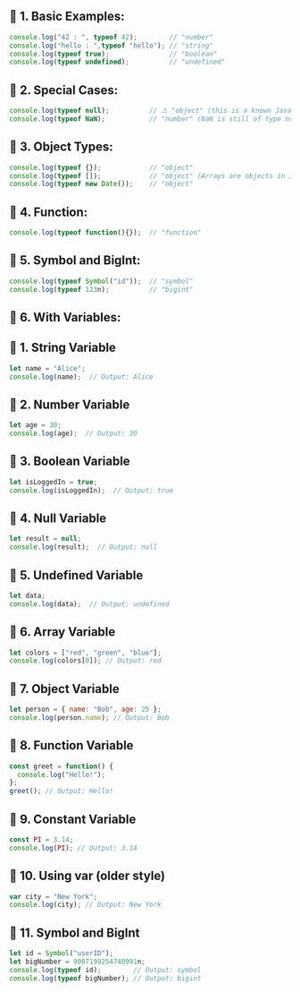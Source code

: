 ## 🎯 1. Basic Examples:
``` Javascript
console.log("42 : ", typeof 42);        // "number"
console.log("hello : ",typeof "hello"); // "string"
console.log(typeof true);               // "boolean"
console.log(typeof undefined);          // "undefined"
```

## 🎯 2. Special Cases:
``` Javascript
console.log(typeof null);          // ⚠️ "object" (this is a known JavaScript quirk)
console.log(typeof NaN);           // "number" (NaN is still of type number)
```

## 🎯 3. Object Types:
``` Javascript
console.log(typeof {});            // "object"
console.log(typeof []);            // "object" (Arrays are objects in JavaScript)
console.log(typeof new Date());    // "object"
```

## 🎯 4. Function:
``` Javascript
console.log(typeof function(){});  // "function"
```

## 🎯 5. Symbol and BigInt:
``` Javascript
console.log(typeof Symbol("id"));  // "symbol"
console.log(typeof 123n);          // "bigint"
```

## 🎯 6. With Variables:
## 🎯 1. String Variable
``` Javascript
let name = "Alice";
console.log(name);  // Output: Alice
```

## 🎯 2. Number Variable
``` Javascript
let age = 30;
console.log(age);  // Output: 30
```

## 🎯 3. Boolean Variable
``` Javascript
let isLoggedIn = true;
console.log(isLoggedIn);  // Output: true
```

## 🎯 4. Null Variable
``` Javascript
let result = null;
console.log(result);  // Output: null
```

## 🎯 5. Undefined Variable
``` Javascript
let data;
console.log(data);  // Output: undefined
```

## 🎯 6. Array Variable
``` Javascript
let colors = ["red", "green", "blue"];
console.log(colors[0]); // Output: red
```

## 🎯 7. Object Variable
``` Javascript
let person = { name: "Bob", age: 25 };
console.log(person.name); // Output: Bob
```

## 🎯 8. Function Variable
``` Javascript
const greet = function() {
  console.log("Hello!");
};
greet(); // Output: Hello!
```

## 🎯 9. Constant Variable
``` Javascript
const PI = 3.14;
console.log(PI); // Output: 3.14
```

## 🎯 10. Using var (older style)
``` Javascript
var city = "New York";
console.log(city); // Output: New York
```

## 🎯 11. Symbol and BigInt
``` Javascript
let id = Symbol("userID");
let bigNumber = 9007199254740991n;
console.log(typeof id);        // Output: symbol
console.log(typeof bigNumber); // Output: bigint
```